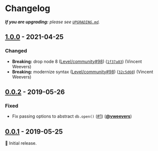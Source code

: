 # Changelog

_**If you are upgrading:** please see [`UPGRADING.md`](UPGRADING.md)._

## [1.0.0] - 2021-04-25

### Changed

- **Breaking:** drop node 8 ([Level/community#98](https://github.com/Level/community/issues/98)) ([`1f37a03`](https://github.com/Level/compose/commit/1f37a03)) (Vincent Weevers)
- **Breaking:** modernize syntax ([Level/community#98](https://github.com/Level/community/issues/98)) ([`32c5d60`](https://github.com/Level/compose/commit/32c5d60)) (Vincent Weevers)

## [0.0.2] - 2019-05-26

### Fixed

- Fix passing options to abstract `db.open()` ([#1](https://github.com/Level/compose/issues/1)) ([**@vweevers**](https://github.com/vweevers))

## [0.0.1] - 2019-05-25

:seedling: Initial release.

[1.0.0]: https://github.com/Level/compose/compare/v0.0.2...v1.0.0

[0.0.2]: https://github.com/Level/compose/compare/v0.0.1...v0.0.2

[0.0.1]: https://github.com/Level/compose/compare/v0.0.0...v0.0.1

